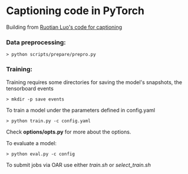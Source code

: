 # Captioning code in PyTorch
Building from [Ruotian Luo's code for captioning](https://github.com/ruotianluo/ImageCaptioning.pytorch)

### Data preprocessing:

    > python scripts/prepare/prepro.py 


### Training:

Training requires some directories for saving the model's snapshots, the tensorboard events 

    > mkdir -p save events

To train a model under the parameters defined in config.yaml

    > python train.py -c config.yaml 

Check **options/opts.py** for more about the options.

To evaluate a model:

    > python eval.py -c config


To submit jobs via OAR use either _train.sh_ or _select_train.sh_
